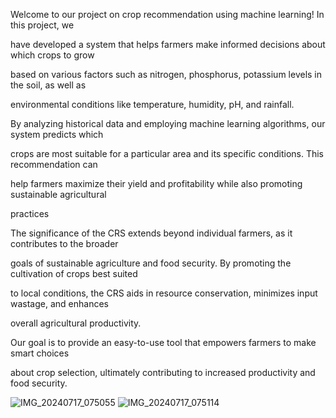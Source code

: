 Welcome to our project on crop recommendation using machine learning! In this project, we

have developed a system that helps farmers make informed decisions about which crops to grow 

based on various factors such as nitrogen, phosphorus, potassium levels in the soil, as well as

environmental conditions like temperature, humidity, pH, and rainfall.

By analyzing historical data and employing machine learning algorithms, our system predicts which

crops are most suitable for a particular area and its specific conditions. This recommendation can

help farmers maximize their yield and profitability while also promoting sustainable agricultural

practices

The significance of the CRS extends beyond individual farmers, as it contributes to the broader

goals of sustainable agriculture and food security. By promoting the cultivation of crops best suited

to local conditions, the CRS aids in resource conservation, minimizes input wastage, and enhances

overall agricultural productivity.


Our goal is to provide an easy-to-use tool that empowers farmers to make smart choices

about crop selection, ultimately contributing to increased productivity and food security.


![IMG_20240717_075055](https://github.com/user-attachments/assets/a3deecce-f0b8-4b98-9a9e-aa1eabe4354e)
![IMG_20240717_075114](https://github.com/user-attachments/assets/909a9a82-b290-489d-a339-4879e6e17d10)
